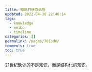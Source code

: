 ```yaml
---
title: 知识的获取感悟
updated: 2022-04-18 22:40:14
tags:
  - knowledge
  - weibo
  - timeline
categories: []
permalink: /pages/701bd8/
comments: true
toc: true
---
```

21世纪缺少的不是知识，而是结构化的知识。